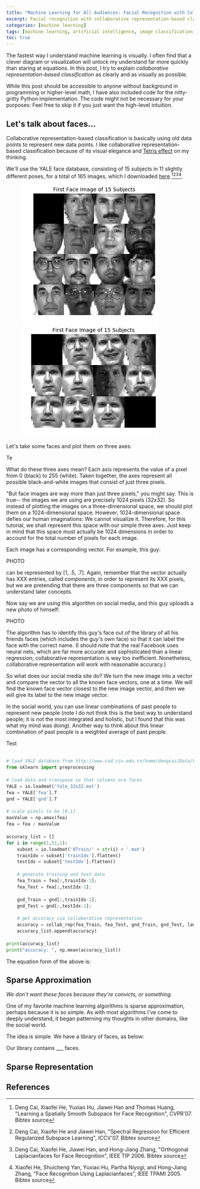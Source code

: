 ```yaml
---
title: "Machine Learning for All Audiences: Facial Recognition with Collaborative Representation"
excerpt: Facial recognition with collaborative representation-based classification for all audiences.
categories: [machine learning]
tags: [machine learning, artificial intelligence, image classification, all audiences]
toc: true
---
```


The fastest way I understand machine learning is visually. I often find that a clever diagram or visualization will unlock my understand far more quickly than staring at equations. In this post, I try to explain *collaborative representation-based classification* as clearly and as visually as possible.

While this post should be accessible to anyone without background in programming or higher-level math, I have also included code for the nitty-gritty Python implementation. The code might not be necessary for your purposes: Feel free to skip it if you just want the high-level intuition.


## Let's talk about faces...

Collaborative representation-based classification is basically using old data points to represent new data points. I like collaborative representation-based classification because of its visual elegance and [Tetris effect](https://en.wikipedia.org/wiki/Tetris_effect) on my thinking.

We'll use the YALE face database, consisting of 15 subjects in 11 slightly different poses, for a total of 165 images, which I downloaded [here](http://www.cad.zju.edu.cn/home/dengcai/Data/FaceData.html) [^1][^2][^3][^4]. 

<figure class="half">
    <a href="/assets/images/image-filename-2-large.jpg"><img src="/assets/images/posts/first_face_fifteen_subjects.png"></a>
    <a href="/assets/images/image-filename-1-large.jpg"><img src="/assets/images/posts/first_11_faces_of_one_subject.png"></a>
</figure>

Let's take some faces and plot them on three axes:

Te 



What do these three axes mean? Each axis represents the value of a pixel from 0 (black) to 255 (white). Taken together, the axes represent all possible black-and-white images that consist of just three pixels. 

"But face images are way more than just three pixels," you might say. This is true-- the images we are using are precisely 1024 pixels (32x32). So instead of plotting the images on a three-dimensional space, we should plot them on a 1024-dimensional space. However, 1024-dimensional space defies our human imaginations: We cannot visualize it. Therefore, for this tutorial, we shall represent this space with our simple three axes. Just keep in mind that this space must actually be 1024 dimensions in order to account for the total number of pixels for each image.

Each image has a corresponding vector. For example, this guy: 

PHOTO

can be represented by [1, .5, .7]. Again, remember that the vector actually has XXX entries, called *components*, in order to represent its XXX pixels, but we are pretending that there are three components so that we can understand later concepts.

Now say we are using this algorithm on social media, and this guy uploads a new photo of himself:

PHOTO

The algorithm has to identify this guy's face out of the library of all his friends faces (which includes the guy's own face) so that it can label the face with the correct name. (I should note that the real  Facebook uses neural nets, which are far more accurate and sophisticated than a linear regression; collaborative representation is way too inefficient. Nonetheless, collaborative representation will work with reasonable accuracy.)


So what does our social media site do? We turn the new image into a vector and compare the vector to all the known face vectors, one at a time. We will find the known face vector closest to the new image vector, and then we will give its label to the new image vector.

In the social world, you can use linear combinations of past people to represent new people (note I do not think this is the best way to understand people; it is not the most integrated and holistic, but I found that this was what my mind was doing). Another way to think about this linear combination of past people is a weighted average of past people.

Test
```python

# load YALE database from http://www.cad.zju.edu.cn/home/dengcai/Data/FaceData.html
from sklearn import preprocessing

# load data and transpose so that columns are faces
YALE = io.loadmat('Yale_32x32.mat') 
fea = YALE['fea'].T
gnd = YALE['gnd'].T

# scale pixels to be [0,1]
maxValue = np.amax(fea)
fea = fea / maxValue

accuracy_list = []
for i in range(1,51,1):
    subset = io.loadmat('8Train/' + str(i) + '.mat') 
    trainIdx = subset['trainIdx'].flatten()
    testIdx = subset['testIdx'].flatten()
    
    # generate training and test data
    fea_Train = fea[:,trainIdx-1]; 
    fea_Test = fea[:,testIdx-1]; 

    gnd_Train = gnd[:,trainIdx-1]; 
    gnd_Test = gnd[:,testIdx-1]; 
    
    # get accuracy via collaborative representation
    accuracy = collab_rep(fea_Train, fea_Test, gnd_Train, gnd_Test, lambda_weight = 100000)
    accuracy_list.append(accuracy)

print(accuracy_list)
print("accuracy: ", np.mean(accuracy_list))

```


The equation form of the above is:

## Sparse Approximation 

*We don't want these faces because they're convicts, or something.*

One of my favorite machine learning algorithms is sparse approximation, perhaps because it is so simple. As with most algorithms I've come to deeply understand, it began patterning my thoughts in other domains, like the social world.

The idea is simple. We have a library of faces, as below:

Our library contains ___ faces.

## Sparse Representation

## References
[^1]: Deng Cai, Xiaofei He, Yuxiao Hu, Jiawei Han and Thomas Huang, "Learning a Spatially Smooth Subspace for Face Recognition", CVPR'07. Bibtex source
[^2]: Deng Cai, Xiaofei He and Jiawei Han, "Spectral Regression for Efficient Regularized Subspace Learning", ICCV'07.	Bibtex source
[^3]: Deng Cai, Xiaofei He, Jiawei Han, and Hong-Jiang Zhang, "Orthogonal Laplacianfaces for Face Recognition", IEEE TIP 2006. Bibtex source
[^4]: Xiaofei He, Shuicheng Yan, Yuxiao Hu, Partha Niyogi, and Hong-Jiang Zhang, "Face Recognition Using Laplacianfaces", IEEE TPAMI 2005. Bibtex source
